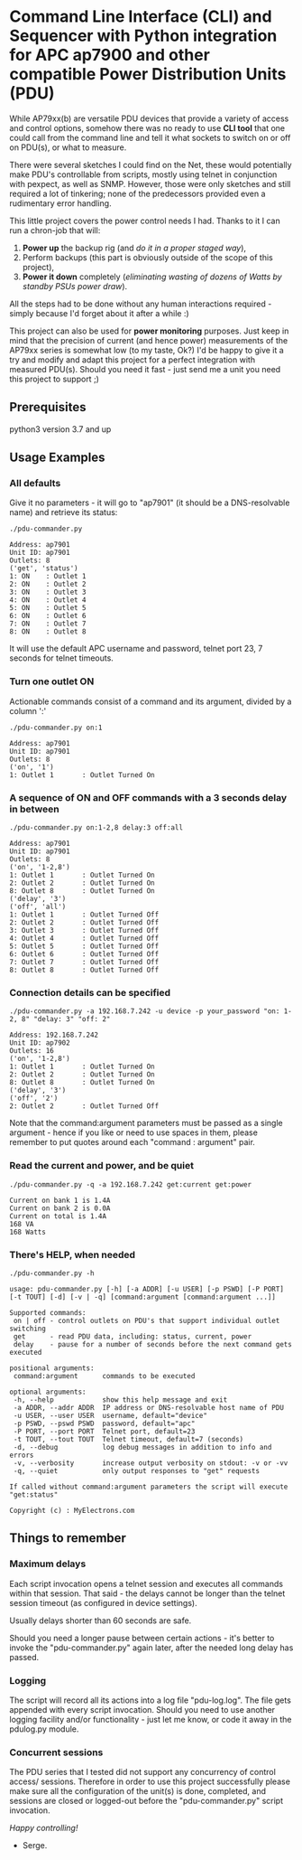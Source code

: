 # Command Line Interface (CLI) and Sequencer with Python integration for APC ap7900 and other compatible Power Distribution Units (PDU)
 
While AP79xx(b) are versatile PDU devices that provide a variety of access and control options, somehow there was no ready to use **CLI tool** that one could call from the command line and tell it what sockets to switch on or off on PDU(s), or what to measure.
 
There were several sketches I could find on the Net, these would potentially make PDU's controllable from scripts, mostly using telnet in conjunction with pexpect, as well as SNMP. However, those were only sketches and still required a lot of tinkering; none of the predecessors provided even a rudimentary error handling.
 
This little project covers the power control needs I had. Thanks to it I can run a chron-job that will:
1) **Power up** the backup rig (and *do it in a proper staged way*),
2) Perform backups (this part is obviously outside of the scope of this project),
3) **Power it down** completely (*eliminating wasting of dozens of Watts by standby PSUs power draw*).
 
All the steps had to be done without any human interactions required - simply because I'd forget about it after a while :)
 
This project can also be used for **power monitoring** purposes. Just keep in mind that the precision of current (and hence power) measurements of the AP79xx series is somewhat low (to my taste, Ok?)
I'd be happy to give it a try and modify and adapt this project for a perfect integration with measured PDU(s). Should you need it fast - just send me a unit you need this project to support ;)
 
## Prerequisites
python3 version 3.7 and up
 
## Usage Examples
 
### All defaults
Give it no parameters - it will go to "ap7901" (it should be a DNS-resolvable name) and retrieve its status:
```
./pdu-commander.py
```
```
Address: ap7901
Unit ID: ap7901
Outlets: 8
('get', 'status')
1: ON    : Outlet 1
2: ON    : Outlet 2
3: ON    : Outlet 3
4: ON    : Outlet 4
5: ON    : Outlet 5
6: ON    : Outlet 6
7: ON    : Outlet 7
8: ON    : Outlet 8
```
It will use the default APC username and password, telnet port 23, 7 seconds for telnet timeouts.
 
### Turn one outlet ON
Actionable commands consist of a command and its argument, divided by a column ':'
```
./pdu-commander.py on:1
```
```
Address: ap7901
Unit ID: ap7901
Outlets: 8
('on', '1')
1: Outlet 1       : Outlet Turned On
```
 
### A sequence of ON and OFF commands with a 3 seconds delay in between
```
./pdu-commander.py on:1-2,8 delay:3 off:all
```
```
Address: ap7901
Unit ID: ap7901
Outlets: 8
('on', '1-2,8')
1: Outlet 1       : Outlet Turned On
2: Outlet 2       : Outlet Turned On
8: Outlet 8       : Outlet Turned On
('delay', '3')
('off', 'all')
1: Outlet 1       : Outlet Turned Off
2: Outlet 2       : Outlet Turned Off
3: Outlet 3       : Outlet Turned Off
4: Outlet 4       : Outlet Turned Off
5: Outlet 5       : Outlet Turned Off
6: Outlet 6       : Outlet Turned Off
7: Outlet 7       : Outlet Turned Off
8: Outlet 8       : Outlet Turned Off
```
 
### Connection details can be specified
```
./pdu-commander.py -a 192.168.7.242 -u device -p your_password "on: 1-2, 8" "delay: 3" "off: 2"
```
```
Address: 192.168.7.242
Unit ID: ap7902
Outlets: 16
('on', '1-2,8')
1: Outlet 1       : Outlet Turned On
2: Outlet 2       : Outlet Turned On
8: Outlet 8       : Outlet Turned On
('delay', '3')
('off', '2')
2: Outlet 2       : Outlet Turned Off
```
Note that the command:argument parameters must be passed as a single argument - hence if you like or need to use spaces in them, please remember to put quotes around each "command : argument" pair.
 
### Read the current and power, and be quiet
```
./pdu-commander.py -q -a 192.168.7.242 get:current get:power
```
```
Current on bank 1 is 1.4A
Current on bank 2 is 0.0A
Current on total is 1.4A
168 VA
168 Watts
```
 
### There's HELP, when needed
```
./pdu-commander.py -h
```
```
usage: pdu-commander.py [-h] [-a ADDR] [-u USER] [-p PSWD] [-P PORT] [-t TOUT] [-d] [-v | -q] [command:argument [command:argument ...]]
 
Supported commands:
 on | off - control outlets on PDU's that support individual outlet switching
 get      - read PDU data, including: status, current, power
 delay    - pause for a number of seconds before the next command gets executed
 
positional arguments:
 command:argument      commands to be executed
 
optional arguments:
 -h, --help            show this help message and exit
 -a ADDR, --addr ADDR  IP address or DNS-resolvable host name of PDU
 -u USER, --user USER  username, default="device"
 -p PSWD, --pswd PSWD  password, default="apc"
 -P PORT, --port PORT  Telnet port, default=23
 -t TOUT, --tout TOUT  Telnet timeout, default=7 (seconds)
 -d, --debug           log debug messages in addition to info and errors
 -v, --verbosity       increase output verbosity on stdout: -v or -vv
 -q, --quiet           only output responses to "get" requests
 
If called without command:argument parameters the script will execute "get:status"
 
Copyright (c) : MyElectrons.com
```
 
## Things to remember
 
### Maximum delays
Each script invocation opens a telnet session and executes all commands within that session. That said - the delays cannot be longer than the telnet session timeout (as configured in device settings).
 
Usually delays shorter than 60 seconds are safe.
 
Should you need a longer pause between certain actions - it's better to invoke the "pdu-commander.py" again later, after the needed long delay has passed.
 
### Logging
The script will record all its actions into a log file "pdu-log.log". The file gets appended with every script invocation. Should you need to use another logging facility and/or functionality - just let me know, or code it away in the pdulog.py module.
 
### Concurrent sessions
The PDU series that I tested did not support any concurrency of control access/ sessions. Therefore in order to use this project successfully please make sure all the configuration of the unit(s) is done, completed, and sessions are closed or logged-out before the "pdu-commander.py" script invocation.
 
*Happy controlling!*
- Serge.
